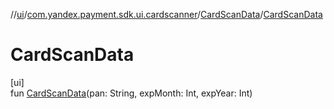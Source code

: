 //[ui](../../../index.md)/[com.yandex.payment.sdk.ui.cardscanner](../index.md)/[CardScanData](index.md)/[CardScanData](-card-scan-data.md)

# CardScanData

[ui]\
fun [CardScanData](-card-scan-data.md)(pan: String, expMonth: Int, expYear: Int)
